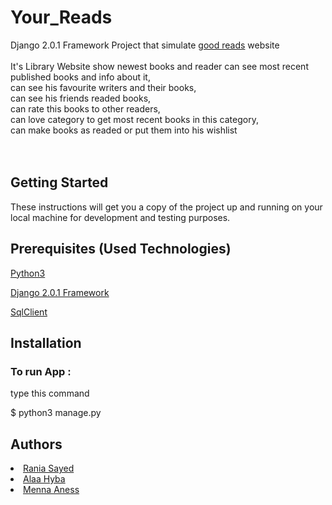 # Your_Reads
Django 2.0.1 Framework Project that simulate <a href="https://www.goodreads.com/">good reads</a> website <br><br>
It's Library Website show newest books and reader 
can see most recent published books and info about it,<br>
can see his favourite writers and their books,<br>
can see his friends readed books,<br>
can rate this books to other readers,<br>
can love category to get most recent books in this category,<br>
can make books as readed or put them into his wishlist<br>
<br><br>

<h2>Getting Started</h2>
These instructions will get you a copy of the project up and running on your local machine for development and testing purposes.

<h2>Prerequisites (Used Technologies) </h2>
<a href="https://www.python.org/downloads/">Python3</a>

<a href="https://docs.djangoproject.com/en/2.0/">Django 2.0.1 Framework</a>

<a href="http://www.marinamele.com/taskbuster-django-tutorial/install-and-configure-mysql-for-django">SqlClient</a>

<h2>Installation</h2>

<h3>To run App :</h3> 

type this command

$ python3 manage.py

<h2>Authors</h2>
<li><a href="https://github.com/raniaSayed" target="_blank"> Rania Sayed </a></li>
<li><a href="https://github.com/alaahayba" target="_blank"> Alaa Hyba </a></li>
<li><a href="https://github.com/MennaAnees" target="_blank"> Menna Aness </a></li>


